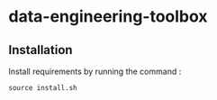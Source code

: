# data-engineering-toolbox

## Installation 
Install requirements by running the command :

` source install.sh `
